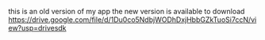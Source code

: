 this is an old version of my app the new version is available to download https://drive.google.com/file/d/1Du0co5NdbjWODhDxjHbbGZkTuoSi7ccN/view?usp=drivesdk
